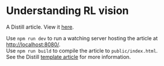 # Understanding RL vision

A Distill article. View it [here](https://distill.pub/2020/understanding-rl-vision).

Use `npm run dev` to run a watching server hosting the article at <http://localhost:8080/>.  
Use `npm run build` to compile the article to `public/index.html`.  
See the Distill [template article](https://github.com/distillpub/post--example) for more information.